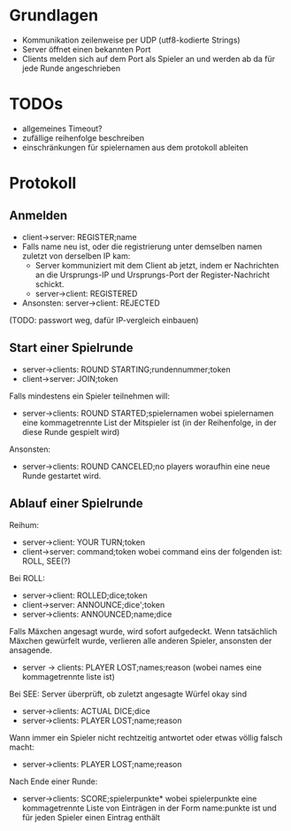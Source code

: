 Grundlagen
==========
- Kommunikation zeilenweise per UDP (utf8-kodierte Strings)
- Server öffnet einen bekannten Port
- Clients melden sich auf dem Port als Spieler an und werden ab da für jede Runde angeschrieben

TODOs
=====
- allgemeines Timeout?
- zufällige reihenfolge beschreiben
- einschränkungen für spielernamen aus dem protokoll ableiten

Protokoll
=========

Anmelden
--------
- client->server: REGISTER;name
- Falls name neu ist, oder die registrierung unter demselben namen zuletzt von derselben IP kam:
  - Server kommuniziert mit dem Client ab jetzt, indem er Nachrichten an die Ursprungs-IP und Ursprungs-Port der Register-Nachricht schickt.
  - server->client: REGISTERED
- Ansonsten:
  server->client: REJECTED

(TODO: passwort weg, dafür IP-vergleich einbauen)
  
Start einer Spielrunde
-----------------------
- server->clients: ROUND STARTING;rundennummer;token
- client->server: JOIN;token

Falls mindestens ein Spieler teilnehmen will:
- server->clients: ROUND STARTED;spielernamen
  wobei spielernamen eine kommagetrennte List der Mitspieler ist (in der Reihenfolge, in der diese Runde gespielt wird)

Ansonsten:
- server->clients: ROUND CANCELED;no players
  woraufhin eine neue Runde gestartet wird.

Ablauf einer Spielrunde
-----------------------
Reihum:
- server->client: YOUR TURN;token
- client->server: command;token
  wobei command eins der folgenden ist: ROLL, SEE(?)
  
Bei ROLL:
- server->client: ROLLED;dice;token
- client->server: ANNOUNCE;dice';token
- server->clients: ANNOUNCED;name;dice

Falls Mäxchen angesagt wurde, wird sofort aufgedeckt. Wenn tatsächlich Mäxchen gewürfelt wurde, verlieren alle anderen Spieler, ansonsten der ansagende.
- server -> clients: PLAYER LOST;names;reason (wobei names eine kommagetrennte liste ist)

Bei SEE:
Server überprüft, ob zuletzt angesagte Würfel okay sind
- server->clients: ACTUAL DICE;dice
- server->clients: PLAYER LOST;name;reason

Wann immer ein Spieler nicht rechtzeitig antwortet oder etwas völlig falsch macht:
- server->clients: PLAYER LOST;name;reason

Nach Ende einer Runde:
- server->clients: SCORE;spielerpunkte*
  wobei spielerpunkte eine kommagetrennte Liste von Einträgen in der Form name:punkte ist und für jeden Spieler einen Eintrag enthält

